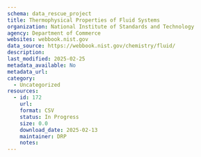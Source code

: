 ```yaml
---
schema: data_rescue_project 
title: Thermophysical Properties of Fluid Systems
organization: National Institute of Standards and Technology
agency: Department of Commerce
websites: webbook.nist.gov
data_source: https://webbook.nist.gov/chemistry/fluid/
description: 
last_modified: 2025-02-25
metadata_available: No
metadata_url: 
category:
  - Uncategorized
resources:
  - id: 172
    url: 
    format: CSV
    status: In Progress
    size: 0.0
    download_date: 2025-02-13
    maintainer: DRP
    notes: 
---
```

